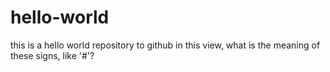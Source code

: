 # hello-world
this is a hello world repository to github
in this view, what is the meaning of these signs, like '#'?
